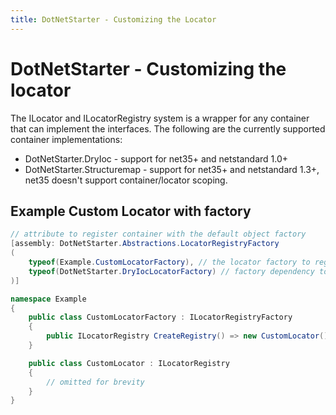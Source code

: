 ```yaml
---
title: DotNetStarter - Customizing the Locator
---
```

# DotNetStarter - Customizing the locator

The ILocator and ILocatorRegistry system is a wrapper for any container that can implement the interfaces.
The following are the currently supported container implementations:

* DotNetStarter.DryIoc - support for net35+ and netstandard 1.0+
* DotNetStarter.Structuremap - support for net35+ and netstandard 1.3+, net35 doesn't support container/locator scoping.

## Example Custom Locator with factory

```cs
// attribute to register container with the default object factory
[assembly: DotNetStarter.Abstractions.LocatorRegistryFactory
(
    typeof(Example.CustomLocatorFactory), // the locator factory to register
    typeof(DotNetStarter.DryIocLocatorFactory) // factory dependency to override, can have many if needed
)]

namespace Example 
{    
    public class CustomLocatorFactory : ILocatorRegistryFactory
    {
        public ILocatorRegistry CreateRegistry() => new CustomLocator();
    }

    public class CustomLocator : ILocatorRegistry
    {
        // omitted for brevity
    }
}
```